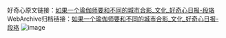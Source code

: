 好奇心原文链接：[如果一个瑜伽师要和不同的城市合影_文化_好奇心日报-段珞](https://www.qdaily.com/articles/5362.html)
WebArchive归档链接：[如果一个瑜伽师要和不同的城市合影_文化_好奇心日报-段珞](http://web.archive.org/web/20190623164619/https://www.qdaily.com/articles/5362.html)
![image](http://ww3.sinaimg.cn/large/007d5XDply1g3wh1ns5y5j30u0462b29)